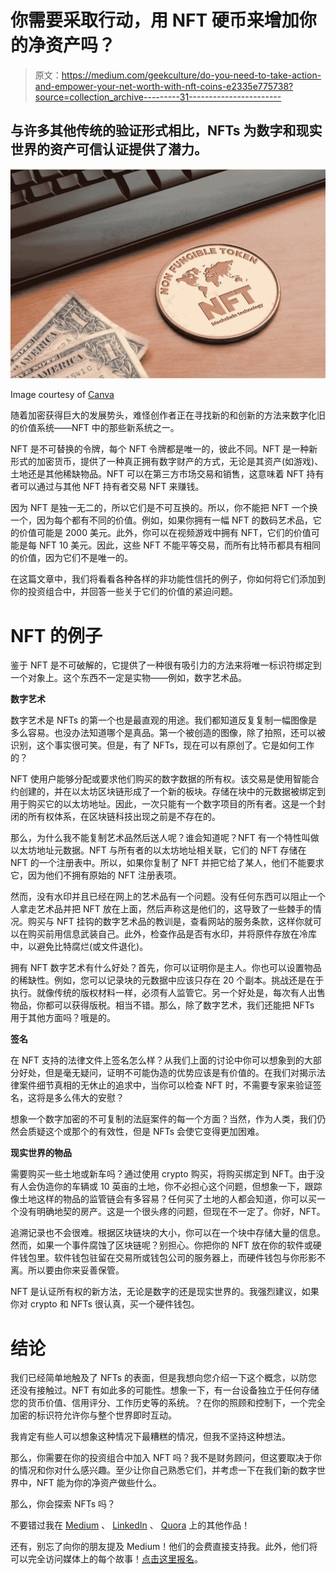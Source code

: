 # 你需要采取行动，用 NFT 硬币来增加你的净资产吗？

> 原文：<https://medium.com/geekculture/do-you-need-to-take-action-and-empower-your-net-worth-with-nft-coins-e2335e775738?source=collection_archive---------31----------------------->

## 与许多其他传统的验证形式相比，NFTs 为数字和现实世界的资产可信认证提供了潜力。

![](img/01e36ec0d868039339e69f645f221755.png)

Image courtesy of [Canva](https://canva.com)

随着加密获得巨大的发展势头，难怪创作者正在寻找新的和创新的方法来数字化旧的价值系统——NFT 中的那些新系统之一。

NFT 是不可替换的令牌，每个 NFT 令牌都是唯一的，彼此不同。NFT 是一种新形式的加密货币，提供了一种真正拥有数字财产的方式，无论是其资产(如游戏)、土地还是其他稀缺物品。NFT 可以在第三方市场交易和销售，这意味着 NFT 持有者可以通过与其他 NFT 持有者交易 NFT 来赚钱。

因为 NFT 是独一无二的，所以它们是不可互换的。所以，你不能把 NFT 一个换一个，因为每个都有不同的价值。例如，如果你拥有一幅 NFT 的数码艺术品，它的价值可能是 2000 美元。此外，你可以在视频游戏中拥有 NFT，它们的价值可能是每 NFT 10 美元。因此，这些 NFT 不能平等交易，而所有比特币都具有相同的价值，因为它们不是唯一的。

在这篇文章中，我们将看看各种各样的非功能性信托的例子，你如何将它们添加到你的投资组合中，并回答一些关于它们的价值的紧迫问题。

# NFT 的例子

鉴于 NFT 是不可破解的，它提供了一种很有吸引力的方法来将唯一标识符绑定到一个对象上。这个东西不一定是实物——例如，数字艺术品。

**数字艺术**

数字艺术是 NFTs 的第一个也是最直观的用途。我们都知道反复复制一幅图像是多么容易。也没办法知道哪个是真品。第一个被创造的图像，除了拍照，还可以被识别，这个事实很可笑。但是，有了 NFTs，现在可以有原创了。它是如何工作的？

NFT 使用户能够分配或要求他们购买的数字数据的所有权。该交易是使用智能合约创建的，并在以太坊区块链形成了一个新的板块。存储在块中的元数据被绑定到用于购买它的以太坊地址。因此，一次只能有一个数字项目的所有者。这是一个封闭的所有权体系，在区块链科技出现之前是不存在的。

那么，为什么我不能复制艺术品然后送人呢？谁会知道呢？NFT 有一个特性叫做以太坊地址元数据。NFT 与所有者的以太坊地址相关联，它们的 NFT 存储在 NFT 的一个注册表中。所以，如果你复制了 NFT 并把它给了某人，他们不能要求它，因为他们不拥有原始的 NFT 注册表项。

然而，没有水印并且已经在网上的艺术品有一个问题。没有任何东西可以阻止一个人拿走艺术品并把 NFT 放在上面，然后声称这是他们的，这导致了一些棘手的情况。购买与 NFT 挂钩的数字艺术品的教训是，查看网站的服务条款，这样你就可以在购买前用信息武装自己。此外，检查作品是否有水印，并将原件存放在冷库中，以避免比特腐烂(或文件退化)。

拥有 NFT 数字艺术有什么好处？首先，你可以证明你是主人。你也可以设置物品的稀缺性。例如，您可以记录块的元数据中应该只存在 20 个副本。挑战还是在于执行。就像传统的版权材料一样，必须有人监管它。另一个好处是，每次有人出售物品，你都可以获得版税。相当不错。那么，除了数字艺术，我们还能把 NFTs 用于其他方面吗？哦是的。

**签名**

在 NFT 支持的法律文件上签名怎么样？从我们上面的讨论中你可以想象到的大部分好处，但是毫无疑问，证明不可能伪造的优势应该是有价值的。在我们对揭示法律案件细节真相的无休止的追求中，当你可以检查 NFT 时，不需要专家来验证签名，这将是多么伟大的安慰？

想象一个数字加密的不可复制的法庭案件的每一个方面？当然，作为人类，我们仍然会质疑这个或那个的有效性，但是 NFTs 会使它变得更加困难。

**现实世界的物品**

需要购买一些土地或新车吗？通过使用 crypto 购买，将购买绑定到 NFT。由于没有人会伪造你的车辆或 10 英亩的土地，你不必担心这个问题，但想象一下，跟踪像土地这样的物品的监管链会有多容易？任何买了土地的人都会知道，你可以买一个没有明确地契的房产。这是一个很头疼的问题，但现在不一定了。你好，NFT。

追溯记录也不会很难。根据区块链块的大小，你可以在一个块中存储大量的信息。然而，如果一个事件腐蚀了区块链呢？别担心。你把你的 NFT 放在你的软件或硬件钱包里。软件钱包驻留在交易所或钱包公司的服务器上，而硬件钱包与你形影不离。所以要由你来妥善保管。

NFT 是认证所有权的新方法，无论是数字的还是现实世界的。我强烈建议，如果你对 crypto 和 NFTs 很认真，买一个硬件钱包。

# 结论

我们已经简单地触及了 NFTs 的表面，但是我想向您介绍一下这个概念，以防您还没有接触过。NFT 有如此多的可能性。想象一下，有一台设备独立于任何存储您的货币价值、信用评分、工作历史等的系统。？在你的照顾和控制下，一个完全加密的标识符允许你与整个世界即时互动。

我肯定有些人可以想象这种情况下最糟糕的情况，但我不坚持这种想法。

那么，你需要在你的投资组合中加入 NFT 吗？我不是财务顾问，但这要取决于你的情况和你对什么感兴趣。至少让你自己熟悉它们，并考虑一下在我们新的数字世界中，NFT 能为你的净资产做些什么。

那么，你会探索 NFTs 吗？

不要错过我在 [Medium](https://tcgunterwriter.medium.com/) 、 [LinkedIn](https://www.linkedin.com/in/tcgunterwriter/detail/recent-activity/posts/) 、 [Quora](https://thecryptocurrencygazette.quora.com/) 上的其他作品！

还有，别忘了向你的朋友提及 Medium！他们的会费直接支持我。此外，他们将可以完全访问媒体上的每个故事！[点击这里报名](https://tcgunterwriter.medium.com/membership)。